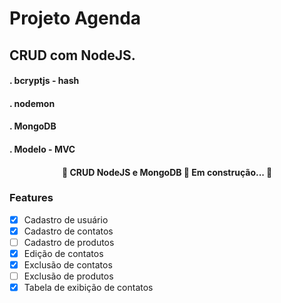 # Projeto Agenda
## CRUD com NodeJS.

#### . bcryptjs - hash
#### . nodemon
#### . MongoDB
#### . Modelo - MVC

<h4 align="center"> 
	🚧  CRUD NodeJS e MongoDB 🚀 Em construção...  🚧
</h4>

### Features

- [x] Cadastro de usuário
- [x] Cadastro de contatos
- [ ] Cadastro de produtos
- [x] Edição de contatos
- [x] Exclusão de contatos
- [ ] Exclusão de produtos
- [x] Tabela de exibição de contatos
